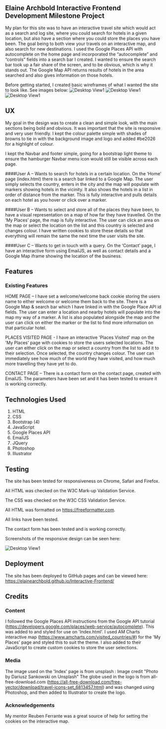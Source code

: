## Elaine Archbold Interactive Frontend Development Milestone Project

My plan for this site was to have an interactive travel site which would act as a search and log site, where you could search for hotels in a given location, but also have a section where you could store the places you have been. The goal being to both view your travels on an interactive map, and also search for new destinations.
I used the Google Places API with autocomplete on the home page and incorporated the “autocomplete” and “controls” fields into a search bar I created. I wanted to ensure the search bar took up a fair share of the screen, and to be obvious, which is why it stands out. The Google Map API returns results of hotels in the area searched and also gives information on those hotels.

Before getting started, I created basic wireframes of what I wanted the site to look like. See images below:
![Desktop View1](assets/images/IndexMockUp.png)
![Desktop View1](assets/images/MyPlacesMockup.png)
![Desktop View1](assets/images/ContactMockup.png)

## UX

My goal in the design was to create a clean and simple look, with the main sections being bold and obvious. It was important that the site is responsive and very user friendly. I kept the colour palette simple with shades of browns to tie in with the background image and logo and added #be2026 for a highlight of colour.

I kept the Navbar and footer simple, going for a bootstrap light theme to ensure the hamburger Navbar menu icon would still be visible across each page.

####User A – Wants to search for hotels in a certain location. On the ‘Home’ page (index.html) there is a search bar linked to a Google Map. The user simply selects the country, enters in the city and the map will populate with markers showing hotels in the vicinity. It also shows the hotels in a list in order of distance from the marker. This is fully interactive and pulls details on each hotel as you hover or click over a marker.

####User B – Wants to select and store all of the places they have been, to have a visual representation on a map of how far they have travelled. On the ‘My Places’ page, the map is fully interactive. The user can click an area on the map or select the location on the list and this country is selected and changes colour. I have written cookies to store these details so that everything will remain the same the next time the user visits the site.

####User C – Wants to get in touch with a query. On the ‘Contact’ page, I have an interactive form using EmailJS, as well as contact details and a Google Map iframe showing the location of the business.

## Features
### Existing Features
HOME PAGE – I have set a welcome/welcome back cookie storing the users name to either welcome or welcome them back to the site. 
There is a Google Map & search bar which I have linked in with the Google Place API id fields. The user can enter a location and nearby hotels will populate into the map my way of a marker. A list is also populated alongside the map and the user can click on either the marker or the list to find more information on that particular hotel.

PLACES VISITED PAGE - I have an interactive 'Places Visited' map on the 'My Places' page with cookies to store the users selected locations. The user can either click on the map or select a country from the list to add it to their selection. Once selected, the country changes colour. The user can immediately see how much of the world they have visited, and how much more travelling they have yet to do.

CONTACT PAGE – There is a contact form on the contact page, created with EmailJS. The parameters have been set and it has been tested to ensure it is working correctly. 


## Technologies Used
1. HTML
2. CSS
3. Bootstrap (4)
4. JavaScript
5. Google Places API
6. EmailJS
7. JQuery
8. Photoshop
9. Illustrator


## Testing
The site has been tested for responsiveness on Chrome, Safari and Firefox.

All HTML was checked on the W3C Mark-up Validation Service.

The CSS was checked on the W3C CSS Validation Service.

All HTML was formatted on https://freeformatter.com.

All links have been tested.

The contact form has been tested and is working correctly.

Screenshots of the responsive design can be seen here:

![Desktop View1](assets/images/design.jpg)

## Deployment
The site has been deployed to GitHub pages and can be viewed here: https://elainearchbold.github.io/Interactive-Frontend/

## Credits
### Content
I followed the Google Places API instructions from the Google API tutorial (https://developers.google.com/places/web-service/autocomplete). This was added to and styled for use on 'Index.html'.
I used AM Charts interactive map (https://www.amcharts.com/visited_countries/#) for the 'My Places' page and styled this to suit the theme. I also added to their JavaScript to create custom cookies to store the user selections. 


### Media
The image used on the 'Index' page is from unsplash : Image credit "Photo by Dariusz Sankowski on Unsplash"
The globe used in the logo is from all-free-download.com (https://all-free-download.com/free-vector/download/travel-icons-set_6813457.html) and was changed using Photoshop, and then added to Illustrator to create the logo. 

### Acknowledgements
My mentor Reuben Ferrante was a great source of help for setting the cookies on the interactive map.
